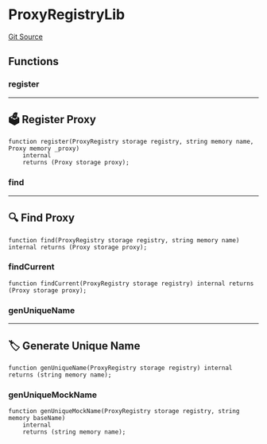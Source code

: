 # ProxyRegistryLib
[Git Source](https://github.com/metacontract/mc/blob/20954f1387efa0bc72b42d3e78a22f9f845eebbd/src/devkit/registry/ProxyRegistry.sol)


## Functions
### register

-----------------------
🗳️ Register Proxy
-------------------------


```solidity
function register(ProxyRegistry storage registry, string memory name, Proxy memory _proxy)
    internal
    returns (Proxy storage proxy);
```

### find

-------------------
🔍 Find Proxy
---------------------


```solidity
function find(ProxyRegistry storage registry, string memory name) internal returns (Proxy storage proxy);
```

### findCurrent


```solidity
function findCurrent(ProxyRegistry storage registry) internal returns (Proxy storage proxy);
```

### genUniqueName

-----------------------------
🏷 Generate Unique Name
-------------------------------


```solidity
function genUniqueName(ProxyRegistry storage registry) internal returns (string memory name);
```

### genUniqueMockName


```solidity
function genUniqueMockName(ProxyRegistry storage registry, string memory baseName)
    internal
    returns (string memory name);
```

